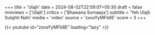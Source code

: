 +++
title = 'Ulajh'
date = 2024-08-02T22:59:07+05:30
draft = false
mreviews = ['Ulajh']
critics = ['Bhawana Somaaya']
subtitle = 'Yeh Ulajh Sulajhti Nahi'
media = 'video'
source = 'zxosYyMFb8E'
score = 3
+++

{{< youtube id="zxosYyMFb8E" loading="lazy" >}}
